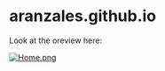 # aranzales.github.io
Look at the oreview here:

[![Home.png](https://i.postimg.cc/xTgbSJgG/Home.png)](https://postimg.cc/svQ2Y2k1)
